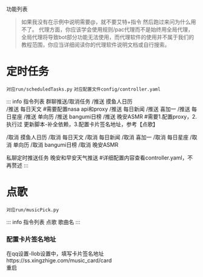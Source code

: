 功能列表
> 如果我没有在示例中说明需要@，就不要艾特+指令 然后跑过来问为什么用不了。
> 代理方面，你应该学会使用规则/pac代理而不是始终用全局代理，全局代理将导致bot部分功能无法使用，而代理软件的使用并不属于我们的教程范围，你应当详细阅读你的代理软件说明文档或自行搜索。

# 定时任务
`对应run/scheduledTasks.py`
`对应配置文件config/controller.yaml`

::: info 指令列表
群聊推送/取消任务
/推送 摸鱼人日历        
/推送 每日天文   #需要配置nasa api和proxy
/推送 每日新闻
/推送 喜加一
/推送 每日星座
/推送 单向历
/推送 bangumi日榜
/推送 晚安ASMR   #需要1.配置proxy，2.执行过 更新脚本-补全依赖，3.配置卡片签名地址，参考【点歌】

/取消 摸鱼人日历
/取消 每日天文
/取消 每日新闻
/取消 喜加一
/取消 每日星座
/取消 单向历
/取消 bangumi日榜
/取消 晚安ASMR

私聊定时推送任务
晚安和早安天气推送   #详细配置内容查看controller.yaml，不再赘述
:::

# 点歌
`对应run/musicPick.py`

::: info 指令列表
点歌 歌曲名
:::

### 配置卡片签名地址
在qq设置-llob设置中，填写卡片签名地址https://ss.xingzhige.com/music_card/card<br>
重启
